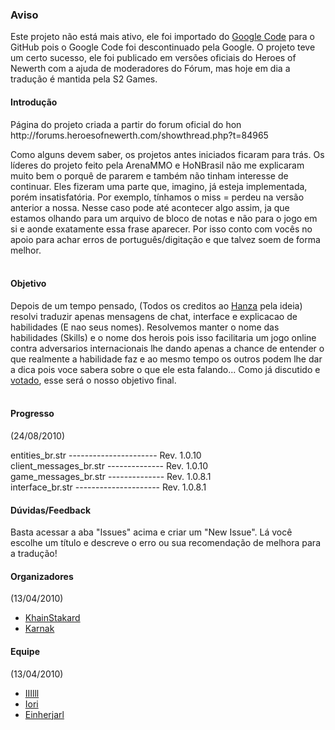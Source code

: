 <h3>Aviso</h3>
Este projeto não está mais ativo, ele foi importado do <a href="https://code.google.com/p/traduzindo-hon/">Google Code</a> para o GitHub pois o Google Code foi descontinuado pela Google.
O projeto teve um certo sucesso, ele foi publicado em versões oficiais do Heroes of Newerth com a ajuda de moderadores do Fórum, mas hoje em dia a tradução é mantida pela S2 Games.



<h4>Introdução</h4>
Página do projeto criada a partir do forum oficial do hon
http://forums.heroesofnewerth.com/showthread.php?t=84965

Como alguns devem saber, os projetos antes iniciados ficaram para trás. Os líderes do projeto feito pela ArenaMMO e HoNBrasil não me explicaram muito bem o porquê de pararem e também não tinham interesse de continuar. Eles fizeram uma parte que, imagino, já esteja implementada, porém insatisfatória. Por exemplo, tínhamos o miss = perdeu na versão anterior a nossa. Nesse caso pode até acontecer algo assim, ja que estamos olhando para um arquivo de bloco de notas e não para o jogo em si e aonde exatamente essa frase aparecer. Por isso conto com vocês no apoio para achar erros de português/digitação e que talvez soem de forma melhor.
<br /><br />

<h4>Objetivo</h4>
Depois de um tempo pensado, (Todos os creditos ao <a href="http://forums.heroesofnewerth.com/member.php?u=40283"> Hanza</a> pela ideia) resolvi traduzir apenas mensagens de chat, interface e explicacao de habilidades (E nao seus nomes). Resolvemos manter o nome das habilidades (Skills) e o nome dos herois pois isso facilitaria um jogo online contra adversarios internacionais lhe dando apenas a chance de entender o que realmente a habilidade faz e ao mesmo tempo os outros podem lhe dar a dica pois voce sabera sobre o que ele esta falando... Como já discutido e <a href="http://forums.heroesofnewerth.com/poll.php?do=showresults&pollid=6167">votado</a>, esse será o nosso objetivo final.
<br /><br />

<h4>Progresso</h4>
(24/08/2010)

entities_br.str ---------------------- Rev. 1.0.10<br />
client_messages_br.str -------------- Rev. 1.0.10<br />
game_messages_br.str -------------- Rev. 1.0.8.1<br />
interface_br.str --------------------- Rev. 1.0.8.1<br />

<h4>Dúvidas/Feedback</h4>

Basta acessar a aba "Issues" acima e criar um "New Issue". Lá você escolhe um título e descreve o erro ou sua recomendação de melhora para a tradução!


<h4>Organizadores</h4>
(13/04/2010)

- <a href="http://forums.heroesofnewerth.com/member.php?u=257350">KhainStakard</a><br />
- <a href="http://forums.heroesofnewerth.com/member.php?u=827994">Karnak</a><br />

<h4>Equipe</h4>
(13/04/2010)

- <a href="http://forums.heroesofnewerth.com/member.php?u=65003">IIIlll</a><br />
- <a href="http://forums.heroesofnewerth.com/member.php?u=1634899">Iori</a><br />
- <a href="http://forums.heroesofnewerth.com/member.php?u=22095">Einherjarl</a><br />
